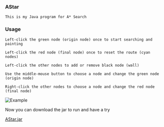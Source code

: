 ### AStar
	This is my Java program for A* Search
### Usage

	Left-click the green node (origin node) once to start searching and painting
	
	Left-click the red node (final node) once to reset the route (cyan nodes)
	
	Left-click the other nodes to add or remove black node (wall) 
	
	Use the middle-mouse button to choose a node and change the green node (origin node)
	
	Right-click the other nodes to choose a node and change the red node (final node)

![Example](https://github.com/Tenire/AStar/img/example.png)

Now you can download the jar to run and have a try

[AStar.jar](https://github.com/Tenire/AStar/jar/AStar.jar)

